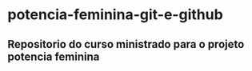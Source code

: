 # potencia-feminina-git-e-github

## Repositorio do curso ministrado para o projeto potencia feminina 
